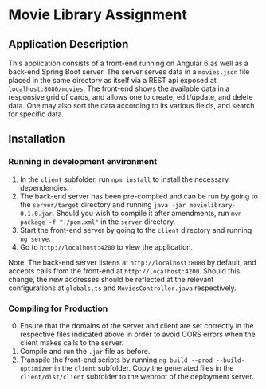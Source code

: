 # Movie Library Assignment

## Application Description
This application consists of a front-end running on Angular 6 as well as a back-end Spring Boot server. The server serves data in a `movies.json` file placed in the same directory as itself via a REST api exposed at `localhost:8080/movies`. The front-end shows the available data in a responsive grid of cards, and allows one to create, edit/update, and delete data. One may also sort the data according to its various fields, and search for specific data.

## Installation

### Running in development environment
1. In the `client` subfolder, run `npm install` to install the necessary dependencies.
2. The back-end server has been pre-compiled and can be run by going to the `server/target` directory and running `java -jar movielibrary-0.1.0.jar`. Should you wish to compile it after amendments, run `mvn package -f "./pom.xml"` in the `server` directory.
3. Start the front-end server by going to the `client` directory and running `ng serve`.
4. Go to `http://localhost:4200` to view the application.

Note: The back-end server listens at `http://localhost:8080` by default, and accepts calls from the front-end at `http://localhost:4200`. Should this change, the new addresses should be reflected at the relevant configurations at `globals.ts` and `MoviesController.java` respectively.

### Compiling for Production
0. Ensure that the domains of the server and client are set correctly in the respective files indicated above in order to avoid CORS errors when the client makes calls to the server.
1. Compile and run the `.jar` file as before.
2. Transpile the front-end scripts by running `ng build --prod --build-optimizer` in the `client` subfolder. Copy the generated files in the `client/dist/client` subfolder to the webroot of the deployment server. 


